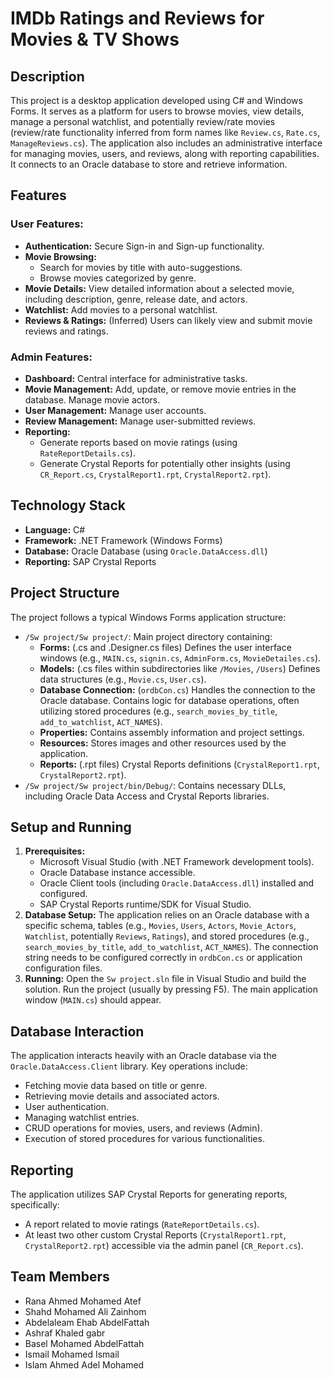 # IMDb Ratings and Reviews for Movies & TV Shows

## Description

This project is a desktop application developed using C# and Windows Forms. It serves as a platform for users to browse movies, view details, manage a personal watchlist, and potentially review/rate movies (review/rate functionality inferred from form names like `Review.cs`, `Rate.cs`, `ManageReviews.cs`). The application also includes an administrative interface for managing movies, users, and reviews, along with reporting capabilities. It connects to an Oracle database to store and retrieve information.

## Features

### User Features:
*   **Authentication:** Secure Sign-in and Sign-up functionality.
*   **Movie Browsing:**
    *   Search for movies by title with auto-suggestions.
    *   Browse movies categorized by genre.
*   **Movie Details:** View detailed information about a selected movie, including description, genre, release date, and actors.
*   **Watchlist:** Add movies to a personal watchlist.
*   **Reviews & Ratings:** (Inferred) Users can likely view and submit movie reviews and ratings.

### Admin Features:
*   **Dashboard:** Central interface for administrative tasks.
*   **Movie Management:** Add, update, or remove movie entries in the database. Manage movie actors.
*   **User Management:** Manage user accounts.
*   **Review Management:** Manage user-submitted reviews.
*   **Reporting:**
    *   Generate reports based on movie ratings (using `RateReportDetails.cs`).
    *   Generate Crystal Reports for potentially other insights (using `CR_Report.cs`, `CrystalReport1.rpt`, `CrystalReport2.rpt`).

## Technology Stack

*   **Language:** C#
*   **Framework:** .NET Framework (Windows Forms)
*   **Database:** Oracle Database (using `Oracle.DataAccess.dll`)
*   **Reporting:** SAP Crystal Reports

## Project Structure

The project follows a typical Windows Forms application structure:

*   `/Sw project/Sw project/`: Main project directory containing:
    *   **Forms:** (.cs and .Designer.cs files) Defines the user interface windows (e.g., `MAIN.cs`, `signin.cs`, `AdminForm.cs`, `MovieDetailes.cs`).
    *   **Models:** (.cs files within subdirectories like `/Movies`, `/Users`) Defines data structures (e.g., `Movie.cs`, `User.cs`).
    *   **Database Connection:** (`ordbCon.cs`) Handles the connection to the Oracle database. Contains logic for database operations, often utilizing stored procedures (e.g., `search_movies_by_title`, `add_to_watchlist`, `ACT_NAMES`).
    *   **Properties:** Contains assembly information and project settings.
    *   **Resources:** Stores images and other resources used by the application.
    *   **Reports:** (.rpt files) Crystal Reports definitions (`CrystalReport1.rpt`, `CrystalReport2.rpt`).
*   `/Sw project/Sw project/bin/Debug/`: Contains necessary DLLs, including Oracle Data Access and Crystal Reports libraries.

## Setup and Running

1.  **Prerequisites:**
    *   Microsoft Visual Studio (with .NET Framework development tools).
    *   Oracle Database instance accessible.
    *   Oracle Client tools (including `Oracle.DataAccess.dll`) installed and configured.
    *   SAP Crystal Reports runtime/SDK for Visual Studio.
2.  **Database Setup:** The application relies on an Oracle database with a specific schema, tables (e.g., `Movies`, `Users`, `Actors`, `Movie_Actors`, `Watchlist`, potentially `Reviews`, `Ratings`), and stored procedures (e.g., `search_movies_by_title`, `add_to_watchlist`, `ACT_NAMES`). The connection string needs to be configured correctly in `ordbCon.cs` or application configuration files.
3.  **Running:** Open the `Sw project.sln` file in Visual Studio and build the solution. Run the project (usually by pressing F5). The main application window (`MAIN.cs`) should appear.

## Database Interaction

The application interacts heavily with an Oracle database via the `Oracle.DataAccess.Client` library. Key operations include:
*   Fetching movie data based on title or genre.
*   Retrieving movie details and associated actors.
*   User authentication.
*   Managing watchlist entries.
*   CRUD operations for movies, users, and reviews (Admin).
*   Execution of stored procedures for various functionalities.

## Reporting

The application utilizes SAP Crystal Reports for generating reports, specifically:
*   A report related to movie ratings (`RateReportDetails.cs`).
*   At least two other custom Crystal Reports (`CrystalReport1.rpt`, `CrystalReport2.rpt`) accessible via the admin panel (`CR_Report.cs`).



## Team Members

*   Rana Ahmed Mohamed Atef
*   Shahd Mohamed Ali Zainhom
*   Abdelaleam Ehab AbdelFattah
*   Ashraf Khaled gabr
*   Basel Mohamed AbdelFattah
*   Ismail Mohamed Ismail
*   Islam Ahmed Adel Mohamed

